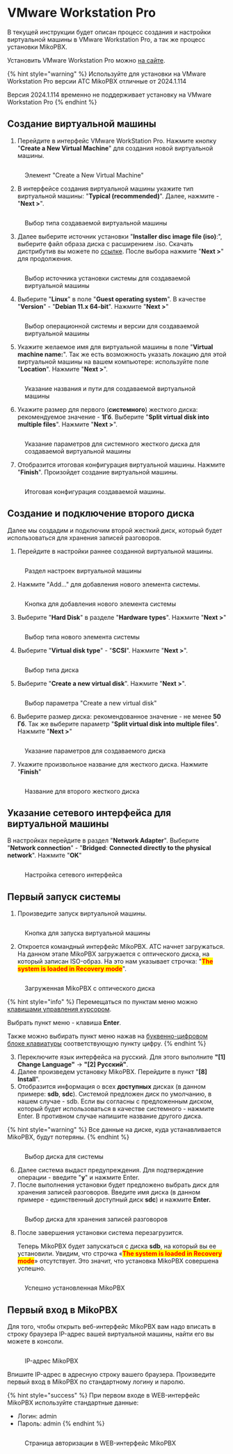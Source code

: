 # VMware Workstation Pro

В текущей инструкции будет описан процесс создания и настройки виртуальной машины в VMware Workstation Pro, а так же процесс установки MikoPBX.&#x20;

Установить VMware Workstation Pro можно [на сайте](https://www.vmware.com/).

{% hint style="warning" %}
Используйте для установки на VMware Workstation Pro версии АТС MikoPBX отличные от 2024.1.114

Версия 2024.1.114 временно не поддерживает установку на VMware Workstation Pro
{% endhint %}

## Создание виртуальной машины

1. Перейдите в интерфейс VMware WorkStation Pro. Нажмите кнопку "**Create a New Virtual Machine**" для создания новой виртуальной машины.

<figure><img src="../../.gitbook/assets/newVM.png" alt=""><figcaption><p>Элемент "Create a New Virtual Machine"</p></figcaption></figure>

2. В интерфейсе создания виртуальной машины укажите тип виртуальной машины: "**Typical (recommended)**". Далее, нажмите - "**Next >**".

<figure><img src="../../.gitbook/assets/typeOfVirtualMachine.png" alt=""><figcaption><p>Выбор типа создаваемой виртуальной машины</p></figcaption></figure>

3. Далее выберите источник установки "**Installer disc image file (iso)**:", выберите файл образа диска с расширением .iso. Скачать дистрибутив вы можете по [ссылке](https://www.mikopbx.ru/download/). После выбора нажмите "**Next >**" для продолжения.

<figure><img src="../../.gitbook/assets/chooseISOImage (2).png" alt=""><figcaption><p>Выбор источника установки системы для создаваемой виртуальной машины</p></figcaption></figure>

4. Выберите "**Linux**" в поле "**Guest operating system**". В качестве "**Version**" - "**Debian 11.x 64-bit**". Нажмите "**Next >**"

<figure><img src="../../.gitbook/assets/typeOfOS.png" alt=""><figcaption><p>Выбор операционной системы и версии для создаваемой виртуальной машины</p></figcaption></figure>

5. Укажите желаемое имя для виртуальной машины в поле "**Virtual machine name:**". Так же есть возможность указать локацию для этой виртуальной машины на вашем компьютере: используйте поле "**Location**". Нажмите "**Next >**".

<figure><img src="../../.gitbook/assets/nameOfVM.png" alt=""><figcaption><p>Указание названия и пути для создаваемой виртуальной машины</p></figcaption></figure>

6. Укажите размер для первого (**системного**) жесткого диска: рекомендуемое значение - **1Гб**. Выберите "**Split virtual disk into multiple files**". Нажмите "**Next >**".

<figure><img src="../../.gitbook/assets/systemDiskParameters.png" alt=""><figcaption><p>Указание параметров для системного жесткого диска для создаваемой виртуальной машины</p></figcaption></figure>

7. Отобразится итоговая конфигурация виртуальной машины. Нажмите "**Finish**". Произойдет создание виртуальной машины.

<figure><img src="../../.gitbook/assets/summaryInformation.png" alt=""><figcaption><p>Итоговая конфигурация создаваемой машины.</p></figcaption></figure>

## Создание и подключение второго диска

Далее мы создадим и подключим второй жесткий диск, который будет использоваться для хранения записей разговоров.

1. Перейдите в настройки раннее созданной виртуальной машины.

<figure><img src="../../.gitbook/assets/settingsOfVM.png" alt=""><figcaption><p>Раздел настроек виртуальной машины</p></figcaption></figure>

2. Нажмите "Add..." для добавления нового элемента системы.

<figure><img src="../../.gitbook/assets/add.png" alt=""><figcaption><p>Кнопка для добавления нового элемента системы</p></figcaption></figure>

3. Выберите "**Hard Disk**" в разделе "**Hardware types**". Нажмите "**Next >**"

<figure><img src="../../.gitbook/assets/newHardDisc.png" alt=""><figcaption><p>Выбор типа нового элемента системы</p></figcaption></figure>

4. Выберите "**Virtual disk type**" - "**SCSI**". Нажмите "**Next >**".&#x20;

<figure><img src="../../.gitbook/assets/typeOfDisk.png" alt=""><figcaption><p>Выбор типа диска</p></figcaption></figure>

5. Выберите "**Create a new virtual disk**". Нажмите "**Next >**".

<figure><img src="../../.gitbook/assets/newDiskParameters.png" alt=""><figcaption><p>Выбор параметра "Create a new virtual disk"</p></figcaption></figure>

6. Выберите размер диска: рекомендованное значение - не менее **50 Гб**. Так же выберите параметр "**Split virtual disk into multiple files**". Нажмите "**Next >**"

<figure><img src="../../.gitbook/assets/spaceForNewDisk.png" alt=""><figcaption><p>Указание параметров для создаваемого диска</p></figcaption></figure>

7. Укажите произвольное название для жесткого диска. Нажмите "**Finish**"

<figure><img src="../../.gitbook/assets/nameForTheSecondDisk.png" alt=""><figcaption><p>Название для второго жесткого диска</p></figcaption></figure>

## Указание сетевого интерфейса для виртуальной машины

В настройках перейдите в раздел "**Network Adapter**". Выберите "**Network connection**" - "**Bridged**: **Connected directly to the physical network**". Нажмите "**OK**"

<figure><img src="../../.gitbook/assets/networkSettings.png" alt=""><figcaption><p>Настройка сетевого интерфейса</p></figcaption></figure>

## Первый запуск системы

1. Произведите запуск виртуальной машины.

<figure><img src="../../.gitbook/assets/PowerONvirtualMachine.png" alt=""><figcaption><p>Кнопка для запуска виртуальной машины</p></figcaption></figure>

2. Откроется командный интерфейс MikoPBX. АТС начнет загружаться. На данном этапе MikoPBX загружается с оптического диска, на который записан ISO-образ. На это нам указывает строчка: "<mark style="color:red;">**The system is loaded in Recovery mode**</mark>".

<figure><img src="../../.gitbook/assets/startPageConsole (1).png" alt=""><figcaption><p>Загруженная MikoPBX с оптического диска</p></figcaption></figure>

{% hint style="info" %}
Перемещаться по пунктам меню можно [клавишами управления курсором](https://ru.wikipedia.org/wiki/%D0%9A%D0%BB%D0%B0%D0%B2%D0%B8%D1%88%D0%B8\_%D1%83%D0%BF%D1%80%D0%B0%D0%B2%D0%BB%D0%B5%D0%BD%D0%B8%D1%8F\_%D0%BA%D1%83%D1%80%D1%81%D0%BE%D1%80%D0%BE%D0%BC).

Выбрать пункт меню - клавиша **Enter**.

Также можно выбирать пункт меню нажав на [буквенно-цифровом блоке клавиатуры](https://ru.wikipedia.org/wiki/%D0%9A%D0%BE%D0%BC%D0%BF%D1%8C%D1%8E%D1%82%D0%B5%D1%80%D0%BD%D0%B0%D1%8F\_%D0%BA%D0%BB%D0%B0%D0%B2%D0%B8%D0%B0%D1%82%D1%83%D1%80%D0%B0#%D0%91%D1%83%D0%BA%D0%B2%D0%B5%D0%BD%D0%BD%D0%BE-%D1%86%D0%B8%D1%84%D1%80%D0%BE%D0%B2%D0%BE%D0%B9\_%D0%B1%D0%BB%D0%BE%D0%BA) соответствующую пункту цифру.
{% endhint %}

3. Переключите язык интерфейса на русский. Для этого выполните **"\[1] Change Language"** -> **"\[2] Русский"**.&#x20;
4. Далее произведем установку MikoPBX. Перейдите в пункт "**\[8] Install**".
5. Отобразится информация о всех **доступных** дисках (в данном примере: **sdb**, **sdc**). Системой предложен диск по умолчанию, в нашем случае - sdb. Если вы согласны с предложенным диском, который будет использоваться в качестве системного - нажмите Enter. В противном случае напишите название другого диска.

{% hint style="warning" %}
Все данные на диске, куда устанавливается MikoPBX, будут потеряны.
{% endhint %}

<figure><img src="../../.gitbook/assets/disks (1).png" alt=""><figcaption><p>Выбор диска для системы</p></figcaption></figure>

6. Далее система выдаст предупреждения.  Для подтверждение операции - введите "**y**" и нажмите Enter.
7. После выполнения установки будет предложено выбрать диск для хранения записей разговоров. Введите имя диска (в данном примере - единственный доступный диск **sdc**) и нажмите **Enter.**

<figure><img src="../../.gitbook/assets/disks2.png" alt=""><figcaption><p>Выбор диска для хранения записей разговоров</p></figcaption></figure>

8.  После завершения установки система перезагрузится.

    Теперь MikoPBX будет запускаться с диска **sdb**, на который вы ее установили. Увидим, что строчка «<mark style="color:red;">**The system is loaded in Recovery mode**</mark>» отсутствует. Это значит, что установка MikoPBX совершена успешно.

<figure><img src="../../.gitbook/assets/finalConsoleMikoPBX.png" alt=""><figcaption><p>Успешно установленная MikoPBX</p></figcaption></figure>

## Первый вход в MikoPBX

Для того, чтобы открыть веб-интерфейс MikoPBX вам надо вписать в строку браузера IP-адрес вашей виртуальной машины, найти его вы можете в консоли.

<figure><img src="../../.gitbook/assets/mikopbxipaddress.png" alt=""><figcaption><p>IP-адрес MikoPBX</p></figcaption></figure>

Впишите IP-адрес в адресную строку вашего браузера. Произведите первый вход в MikoPBX по стандартному логину и паролю.

{% hint style="success" %}
При первом входе в WEB-интерфейс MikoPBX используйте стандартные данные:

* Логин: admin
* Пароль: admin
{% endhint %}

<figure><img src="../../.gitbook/assets/firstLoginToMikoPBXWEB.png" alt=""><figcaption><p>Страница авторизации в WEB-интерфейс MikoPBX</p></figcaption></figure>
